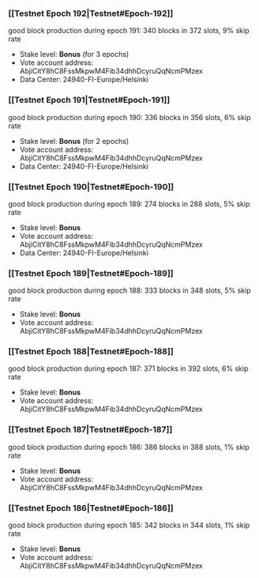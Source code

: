 ### [[Testnet Epoch 192|Testnet#Epoch-192]]
good block production during epoch 191: 340 blocks in 372 slots, 9% skip rate
* Stake level: **Bonus** (for 3 epochs)
* Vote account address: AbjiCitY8hC8FssMkpwM4Fib34dhhDcyruQqNcmPMzex
* Data Center: 24940-FI-Europe/Helsinki
### [[Testnet Epoch 191|Testnet#Epoch-191]]
good block production during epoch 190: 336 blocks in 356 slots, 6% skip rate
* Stake level: **Bonus** (for 2 epochs)
* Vote account address: AbjiCitY8hC8FssMkpwM4Fib34dhhDcyruQqNcmPMzex
* Data Center: 24940-FI-Europe/Helsinki
### [[Testnet Epoch 190|Testnet#Epoch-190]]
good block production during epoch 189: 274 blocks in 288 slots, 5% skip rate
* Stake level: **Bonus**
* Vote account address: AbjiCitY8hC8FssMkpwM4Fib34dhhDcyruQqNcmPMzex
* Data Center: 24940-FI-Europe/Helsinki
### [[Testnet Epoch 189|Testnet#Epoch-189]]
good block production during epoch 188: 333 blocks in 348 slots, 5% skip rate
* Stake level: **Bonus**
* Vote account address: AbjiCitY8hC8FssMkpwM4Fib34dhhDcyruQqNcmPMzex
### [[Testnet Epoch 188|Testnet#Epoch-188]]
good block production during epoch 187: 371 blocks in 392 slots, 6% skip rate
* Stake level: **Bonus**
* Vote account address: AbjiCitY8hC8FssMkpwM4Fib34dhhDcyruQqNcmPMzex
### [[Testnet Epoch 187|Testnet#Epoch-187]]
good block production during epoch 186: 386 blocks in 388 slots, 1% skip rate
* Stake level: **Bonus**
* Vote account address: AbjiCitY8hC8FssMkpwM4Fib34dhhDcyruQqNcmPMzex
### [[Testnet Epoch 186|Testnet#Epoch-186]]
good block production during epoch 185: 342 blocks in 344 slots, 1% skip rate
* Stake level: **Bonus**
* Vote account address: AbjiCitY8hC8FssMkpwM4Fib34dhhDcyruQqNcmPMzex
